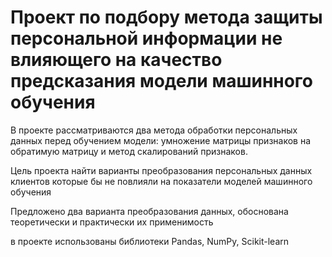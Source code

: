 #  Проект по подбору метода защиты персональной информации не влияющего на качество предсказания модели машинного обучения 

В проекте рассматриваются два метода обработки персональных данных перед обучением модели: умножение матрицы признаков на обратимую матрицу и метод скалирований признаков.

Цель проекта найти варианты преобразования персональных данных клиентов которые бы не повлияли на показатели моделей машинного обучения 

Предложено два варианта преобразования данных, обоснована теоретически и практически их применимость

в проекте использованы библиотеки Pandas, NumPy, Scikit-learn
